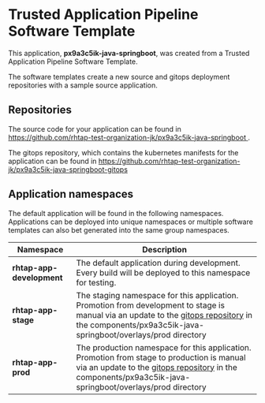 # Trusted Application Pipeline Software Template

This application, **px9a3c5ik-java-springboot**, was created from a Trusted Application Pipeline Software Template.

The software templates create a new source and gitops deployment repositories with a sample source application. 

## Repositories

The source code for your application can be found in [https://github.com/rhtap-test-organization-jk/px9a3c5ik-java-springboot ](https://github.com/rhtap-test-organization-jk/px9a3c5ik-java-springboot ).
 
The gitops repository, which contains the kubernetes manifests for the application can be found in 
[https://github.com/rhtap-test-organization-jk/px9a3c5ik-java-springboot-gitops ](https://github.com/rhtap-test-organization-jk/px9a3c5ik-java-springboot-gitops ) 

## Application namespaces 

The default application will be found in the following namespaces. Applications can be deployed into unique namespaces or multiple software templates can also bet generated into the same group namespaces.  

|  Namespace   |  Description   |  
| -------- | -------- |   
| **rhtap-app-development** | The default application during development. Every build will be deployed to this namespace for testing. | 
| **rhtap-app-stage** | The staging namespace for this application. Promotion from development to stage is manual via an update to the [gitops repository](https://github.com/rhtap-test-organization-jk/px9a3c5ik-java-springboot-gitops ) in the components/px9a3c5ik-java-springboot/overlays/prod directory |  
| **rhtap-app-prod** | The production namespace for this application. Promotion from stage to production is manual via an update to the [gitops repository](https://github.com/rhtap-test-organization-jk/px9a3c5ik-java-springboot-gitops ) in the components/px9a3c5ik-java-springboot/overlays/prod directory | 
